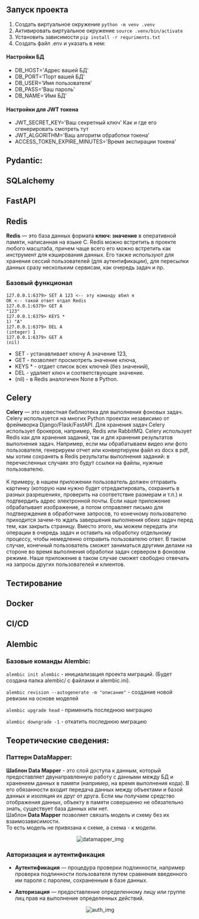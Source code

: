 ## Запуск проекта

1. Создать виртуальное окружение ```python -m venv .venv```
2. Активировать виртуальное окружение `source .venv/bin/activate`
3. Установить зависимости `pip install -r requriments.txt`
4. Создать файл .env и указать в нем:

#### Настройки БД

- DB_HOST='Адрес вашей БД'
- DB_PORT='Порт вашей БД'
- DB_USER='Имя пользователя'
- DB_PASS='Ваш пароль'
- DB_NAME='Имя БД'

#### Настройки для JWT токена

- JWT_SECRET_KEY='Ваш секретный ключ'
  Как и где его сгенерировать смотреть тут
- JWT_ALGORITHM='Ваш алгоритм обработки токена'
- ACCESS_TOKEN_EXPIRE_MINUTES='Время экспирации токена'

## Pydantic:

## SQLalchemy

## FastAPI

## Redis

**Redis** — это база данных формата **ключ: значение** в оперативной памяти, написанная на языке С. Redis можно
встретить в
проекте любого масштаба, причем чаще всего его можно встретить как инструмент для кэширования данных. Его также
используют для хранения сессий пользователей (для аутентификации), для пересылки данных сразу нескольким сервисам, как
очередь задач и пр.<br>

### Базовый функционал

```
127.0.0.1:6379> SET A 123 <-- эту команду вбил я
OK <-- такой ответ отдал Redis
127.0.0.1:6379> GET A
"123"
127.0.0.1:6379> KEYS *
1) "A"
127.0.0.1:6379> DEL A
(integer) 1
127.0.0.1:6379> GET A
(nil)
```

- SET - устанавливает ключу A значение 123, <br>
- GET - позволяет просмотреть значение ключа, <br>
- KEYS * - отдает список всех ключей (без значений), <br>
- DEL - удаляет ключ и соответствующее значение. <br>
- (nil) - в Redis аналогичен None в Python.

## Celery

**Celery** — это известная библиотека для выполнения фоновых задач. Celery используется на многих Python проектах
независимо от фреймворка Django/Flask/FastAPI.
Для хранения задач Celery использует брокеров, например, Redis или RabbitMQ.
Celery использует Redis как для хранения заданий, так и для хранения результатов выполнения задач.
Например, если мы обрабатываем видео или фото пользователя, генерируем отчет или конвертируем файл из docx в pdf,
мы хотим сохранять в Redis результаты выполнения заданий: в перечисленных случаях это будут ссылки на файлы, нужные
пользователю.
<br><br>
К примеру, в нашем приложении пользователь должен отправить картинку (которую нам нужно будет отредактировать, сохранить
в разных разрешениях, проверить на соответствие размерам и т.п.) и подтвердить адрес электронной почты. Если наше
приложение обрабатывает изображение, а потом отправляет письмо для подтверждения в обработчике запросов, то конечному
пользователю приходится зачем-то ждать завершения выполнения обеих задач перед тем, как закрыть страницу. Вместо этого,
мы можем передать эти операции в очередь задач и оставить на обработку отдельному процессу, чтобы немедленно отправить
пользователю ответ. В таком случае, конечный пользователь сможет заниматься другими делами на стороне во время
выполнения обработки задач сервером в фоновом режиме. Наше приложение в таком случае сможет свободно отвечать на запросы
других пользователей и клиентов.

## Тестирование

## Docker

## CI/CD

## Alembic

### Базовые команды Alembic:

```alembic init alembic``` - инициализация проекта миграций. (Будет создана папка alembic/ с файлами и alembic.ini).

```alembic revision --autogenerate -m "описание"``` - создание новой ревизии на основе моделей

```alembic upgrade head``` - применить последнюю миграцию

```alembic downgrade -1``` - откатить последнюю миграцию

## Теоретические сведения:

### Паттерн DataMapper:

**Шаблон Data Mapper** - это слой доступа к данным, который предоставляет двунаправленную работу с данными между БД и
хранением данных в памяти (например, на время выполнения кода). В его обязанности входит передача данных между объектами
и базой данных и изоляция их друг от друга. Если мы получаем средство отображения данных, объекту в памяти совершенно не
обязательно знать, существует база данных или нет.
<br>
Шаблон **Data Mapper** позволяет связать модель и схему без их взаимозависимости.<br> То есть модель не привязана к
схеме,
а схема - к модели.
<center>   

![datamapper_img](https://sajadtorkamani.com/wp-content/uploads/2022/08/image-1.png)

</center>

### Авторизация и аутентификация

- **Аутентификация** — процедура проверки подлинности, например проверка подлинности пользователя путем сравнения
  введенного им пароля с паролем, сохраненным в базе данных.

- **Авторизация** — предоставление определенному лицу или группе лиц прав на выполнение определенных действий.

<center>   

![auth_img](https://habrastorage.org/r/w1560/getpro/habr/upload_files/c42/aef/a21/c42aefa212088fb325bee52a5196b2dc.png)

</center>   

